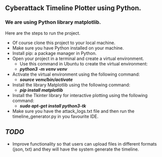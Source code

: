 ## Cyberattack Timeline Plotter using Python.
### We are using Python library matplotlib.

Here are the steps to run the project.

- Of course clone this project to your local machine.
- Make sure you have Python installed on your machine.
- Install pip: a package manager in Python.
- Open your project in a terminal and create a virtual environment.
  - Use this command in Ubuntu to create the virtual environment:
  - _**python3 -m venv venv**_
- Activate the virtual environment using the following command:
  - _**source venv/bin/activate**_
- Install the library Matplotlib using the following command:
  - _**pip install matplotlib**_ 
- Install the Tkinter library for interactive plotting using the following command:
  - _**sudo apt-get install python3-tk**_ 
- Make sure you have the attack_logs.txt file and then run the timeline_generator.py in you favourite IDE.

## _TODO_
- Improve functionality so that users can upload files in different formats (json, txt) and they will have the system generate the timeline.
